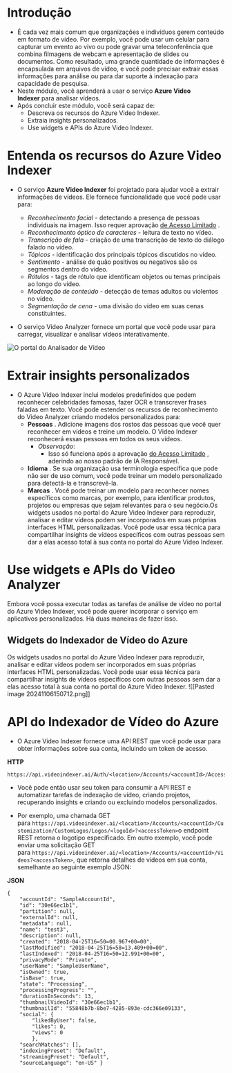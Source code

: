 # Introdução
- É cada vez mais comum que organizações e indivíduos gerem conteúdo em formato de vídeo. Por exemplo, você pode usar um celular para capturar um evento ao vivo ou pode gravar uma teleconferência que combina filmagens de webcam e apresentação de slides ou documentos. Como resultado, uma grande quantidade de informações é encapsulada em arquivos de vídeo, e você pode precisar extrair essas informações para análise ou para dar suporte à indexação para capacidade de pesquisa.
- Neste módulo, você aprenderá a usar o serviço **Azure Video Indexer** para analisar vídeos.
- Após concluir este módulo, você será capaz de:
	- Descreva os recursos do Azure Video Indexer.
	- Extraia insights personalizados.
	- Use widgets e APIs do Azure Video Indexer.
# Entenda os recursos do Azure Video Indexer
- O serviço **Azure Video Indexer** foi projetado para ajudar você a extrair informações de vídeos. Ele fornece funcionalidade que você pode usar para:

	- _Reconhecimento facial_ - detectando a presença de pessoas individuais na imagem. Isso requer aprovação [de Acesso Limitado](https://aka.ms/cog-services-limited-access) .
	- _Reconhecimento óptico de caracteres_ - leitura de texto no vídeo.
	- _Transcrição de fala_ - criação de uma transcrição de texto do diálogo falado no vídeo.
	- _Tópicos_ - identificação dos principais tópicos discutidos no vídeo.
	- _Sentimento_ - análise de quão positivos ou negativos são os segmentos dentro do vídeo.
	- _Rótulos_ - tags de rótulo que identificam objetos ou temas principais ao longo do vídeo.
	- _Moderação de conteúdo_ - detecção de temas adultos ou violentos no vídeo.
	- _Segmentação de cena_ - uma divisão do vídeo em suas cenas constituintes.

 - O serviço Video Analyzer fornece um portal que você pode usar para carregar, visualizar e analisar vídeos interativamente.

![O portal do Analisador de Vídeo](https://learn.microsoft.com/en-us/training/wwl-data-ai/analyze-video/media/video-indexer-portal.png)

# Extrair insights personalizados
- O Azure Video Indexer inclui modelos predefinidos que podem reconhecer celebridades famosas, fazer OCR e transcrever frases faladas em texto. Você pode estender os recursos de reconhecimento do Video Analyzer criando modelos personalizados para:
	- **Pessoas** . Adicione imagens dos rostos das pessoas que você quer reconhecer em vídeos e treine um modelo. O Video Indexer reconhecerá essas pessoas em todos os seus vídeos.
		- *Observação*:
			- Isso só funciona após a aprovação [do Acesso Limitado](https://aka.ms/cog-services-limited-access) , aderindo ao nosso padrão de IA Responsável.
	- **Idioma** . Se sua organização usa terminologia específica que pode não ser de uso comum, você pode treinar um modelo personalizado para detectá-la e transcrevê-la.
	- **Marcas** . Você pode treinar um modelo para reconhecer nomes específicos como marcas, por exemplo, para identificar produtos, projetos ou empresas que sejam relevantes para o seu negócio.Os widgets usados no portal do Azure Video Indexer para reproduzir, analisar e editar vídeos podem ser incorporados em suas próprias interfaces HTML personalizadas. Você pode usar essa técnica para compartilhar insights de vídeos específicos com outras pessoas sem dar a elas acesso total à sua conta no portal do Azure Video Indexer.

# Use widgets e APIs do Video Analyzer

Embora você possa executar todas as tarefas de análise de vídeo no portal do Azure Video Indexer, você pode querer incorporar o serviço em aplicativos personalizados. Há duas maneiras de fazer isso.

## Widgets do Indexador de Vídeo do Azure

Os widgets usados no portal do Azure Video Indexer para reproduzir, analisar e editar vídeos podem ser incorporados em suas próprias interfaces HTML personalizadas. Você pode usar essa técnica para compartilhar insights de vídeos específicos com outras pessoas sem dar a elas acesso total à sua conta no portal do Azure Video Indexer.
![[Pasted image 20241106150712.png]]

# API do Indexador de Vídeo do Azure
- O Azure Video Indexer fornece uma API REST que você pode usar para obter informações sobre sua conta, incluindo um token de acesso.

**HTTP**
```
https://api.videoindexer.ai/Auth/<location>/Accounts/<accountId>/AccessToken
```

- Você pode então usar seu token para consumir a API REST e automatizar tarefas de indexação de vídeo, criando projetos, recuperando insights e criando ou excluindo modelos personalizados.

- Por exemplo, uma chamada GET para `https://api.videoindexer.ai/<location>/Accounts/<accountId>/Customization/CustomLogos/Logos/<logoId>?<accessToken>`o endpoint REST retorna o logotipo especificado. Em outro exemplo, você pode enviar uma solicitação GET para `https://api.videoindexer.ai/<location>/Accounts/<accountId>/Videos?<accessToken>`, que retorna detalhes de vídeos em sua conta, semelhante ao seguinte exemplo JSON:

**JSON**
```
{ 
	"accountId": "SampleAccountId", 
	"id": "30e66ec1b1", 
	"partition": null, 
	"externalId": null, 
	"metadata": null, 
	"name": "test3", 
	"description": null, 
	"created": "2018-04-25T16=50=00.967+00=00", 
	"lastModified": "2018-04-25T16=58=13.409+00=00", 
	"lastIndexed": "2018-04-25T16=50=12.991+00=00", 
	"privacyMode": "Private", 
	"userName": "SampleUserName", 
	"isOwned": true, 
	"isBase": true, 
	"state": "Processing", 
	"processingProgress": "", 
	"durationInSeconds": 13, 
	"thumbnailVideoId": "30e66ec1b1", 
	"thumbnailId": "55848b7b-8be7-4285-893e-cdc366e09133", 
	"social": { 
		"likedByUser": false, 
		"likes": 0, 
		"views": 0 
		}, 
	"searchMatches": [], 
	"indexingPreset": "Default", 
	"streamingPreset": "Default", 
	"sourceLanguage": "en-US" }
```
